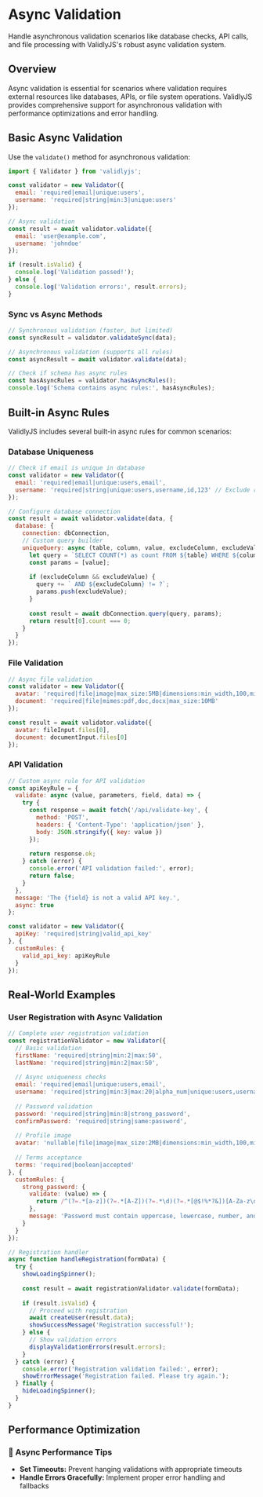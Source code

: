 # Async Validation

Handle asynchronous validation scenarios like database checks, API calls, and file processing with ValidlyJS's robust async validation system.

## Overview

Async validation is essential for scenarios where validation requires external resources like databases, APIs, or file system operations. ValidlyJS provides comprehensive support for asynchronous validation with performance optimizations and error handling.

## Basic Async Validation

Use the `validate()` method for asynchronous validation:

```javascript
import { Validator } from 'validlyjs';

const validator = new Validator({
  email: 'required|email|unique:users',
  username: 'required|string|min:3|unique:users'
});

// Async validation
const result = await validator.validate({
  email: 'user@example.com',
  username: 'johndoe'
});

if (result.isValid) {
  console.log('Validation passed!');
} else {
  console.log('Validation errors:', result.errors);
}
```

### Sync vs Async Methods

```javascript
// Synchronous validation (faster, but limited)
const syncResult = validator.validateSync(data);

// Asynchronous validation (supports all rules)
const asyncResult = await validator.validate(data);

// Check if schema has async rules
const hasAsyncRules = validator.hasAsyncRules();
console.log('Schema contains async rules:', hasAsyncRules);
```

## Built-in Async Rules

ValidlyJS includes several built-in async rules for common scenarios:

### Database Uniqueness

```javascript
// Check if email is unique in database
const validator = new Validator({
  email: 'required|email|unique:users,email',
  username: 'required|string|unique:users,username,id,123' // Exclude record with id=123
});

// Configure database connection
const result = await validator.validate(data, {
  database: {
    connection: dbConnection,
    // Custom query builder
    uniqueQuery: async (table, column, value, excludeColumn, excludeValue) => {
      let query = `SELECT COUNT(*) as count FROM ${table} WHERE ${column} = ?`;
      const params = [value];
      
      if (excludeColumn && excludeValue) {
        query += ` AND ${excludeColumn} != ?`;
        params.push(excludeValue);
      }
      
      const result = await dbConnection.query(query, params);
      return result[0].count === 0;
    }
  }
});
```

### File Validation

```javascript
// Async file validation
const validator = new Validator({
  avatar: 'required|file|image|max_size:5MB|dimensions:min_width,100,min_height,100',
  document: 'required|file|mimes:pdf,doc,docx|max_size:10MB'
});

const result = await validator.validate({
  avatar: fileInput.files[0],
  document: documentInput.files[0]
});
```

### API Validation

```javascript
// Custom async rule for API validation
const apiKeyRule = {
  validate: async (value, parameters, field, data) => {
    try {
      const response = await fetch('/api/validate-key', {
        method: 'POST',
        headers: { 'Content-Type': 'application/json' },
        body: JSON.stringify({ key: value })
      });
      
      return response.ok;
    } catch (error) {
      console.error('API validation failed:', error);
      return false;
    }
  },
  message: 'The {field} is not a valid API key.',
  async: true
};

const validator = new Validator({
  apiKey: 'required|string|valid_api_key'
}, {
  customRules: {
    valid_api_key: apiKeyRule
  }
});
```

## Real-World Examples

### User Registration with Async Validation

```javascript
// Complete user registration validation
const registrationValidator = new Validator({
  // Basic validation
  firstName: 'required|string|min:2|max:50',
  lastName: 'required|string|min:2|max:50',
  
  // Async uniqueness checks
  email: 'required|email|unique:users,email',
  username: 'required|string|min:3|max:20|alpha_num|unique:users,username',
  
  // Password validation
  password: 'required|string|min:8|strong_password',
  confirmPassword: 'required|string|same:password',
  
  // Profile image
  avatar: 'nullable|file|image|max_size:2MB|dimensions:min_width,100,min_height,100',
  
  // Terms acceptance
  terms: 'required|boolean|accepted'
}, {
  customRules: {
    strong_password: {
      validate: (value) => {
        return /^(?=.*[a-z])(?=.*[A-Z])(?=.*\d)(?=.*[@$!%*?&])[A-Za-z\d@$!%*?&]{8,}$/.test(value);
      },
      message: 'Password must contain uppercase, lowercase, number, and special character.'
    }
  }
});

// Registration handler
async function handleRegistration(formData) {
  try {
    showLoadingSpinner();
    
    const result = await registrationValidator.validate(formData);
    
    if (result.isValid) {
      // Proceed with registration
      await createUser(result.data);
      showSuccessMessage('Registration successful!');
    } else {
      // Show validation errors
      displayValidationErrors(result.errors);
    }
  } catch (error) {
    console.error('Registration validation failed:', error);
    showErrorMessage('Registration failed. Please try again.');
  } finally {
    hideLoadingSpinner();
  }
}
```

## Performance Optimization

### 🚀 Async Performance Tips

* **Set Timeouts:** Prevent hanging validations with appropriate timeouts
* **Handle Errors Gracefully:** Implement proper error handling and fallbacks
